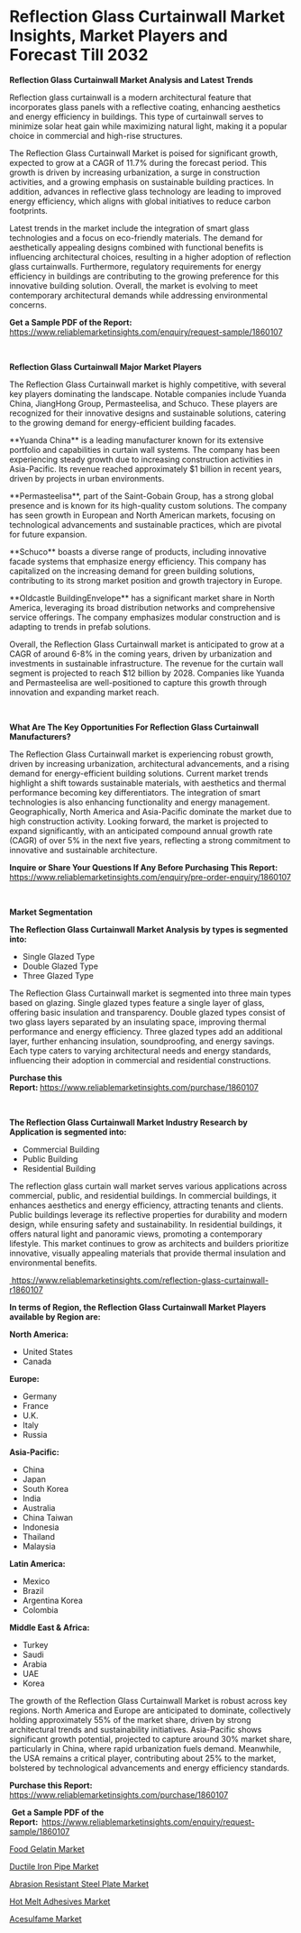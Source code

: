 <p><h1>Reflection Glass Curtainwall Market Insights, Market Players and Forecast Till 2032</h1></p><p><strong>Reflection Glass Curtainwall Market Analysis and Latest Trends</strong></p>
<p><p>Reflection glass curtainwall is a modern architectural feature that incorporates glass panels with a reflective coating, enhancing aesthetics and energy efficiency in buildings. This type of curtainwall serves to minimize solar heat gain while maximizing natural light, making it a popular choice in commercial and high-rise structures.</p><p>The Reflection Glass Curtainwall Market is poised for significant growth, expected to grow at a CAGR of 11.7% during the forecast period. This growth is driven by increasing urbanization, a surge in construction activities, and a growing emphasis on sustainable building practices. In addition, advances in reflective glass technology are leading to improved energy efficiency, which aligns with global initiatives to reduce carbon footprints.</p><p>Latest trends in the market include the integration of smart glass technologies and a focus on eco-friendly materials. The demand for aesthetically appealing designs combined with functional benefits is influencing architectural choices, resulting in a higher adoption of reflection glass curtainwalls. Furthermore, regulatory requirements for energy efficiency in buildings are contributing to the growing preference for this innovative building solution. Overall, the market is evolving to meet contemporary architectural demands while addressing environmental concerns.</p></p>
<p><strong>Get a Sample PDF of the Report:&nbsp;</strong> <a href="https://www.reliablemarketinsights.com/enquiry/request-sample/1860107?utm_campaign=2225&utm_medium=2&utm_source=Github&utm_content=ia&utm_term=30012025&utm_id=reflection-glass-curtainwall">https://www.reliablemarketinsights.com/enquiry/request-sample/1860107</a></p>
<p>&nbsp;</p>
<p><strong>Reflection Glass Curtainwall Major Market Players</strong></p>
<p><p>The Reflection Glass Curtainwall market is highly competitive, with several key players dominating the landscape. Notable companies include Yuanda China, JiangHong Group, Permasteelisa, and Schuco. These players are recognized for their innovative designs and sustainable solutions, catering to the growing demand for energy-efficient building facades.</p><p>**Yuanda China** is a leading manufacturer known for its extensive portfolio and capabilities in curtain wall systems. The company has been experiencing steady growth due to increasing construction activities in Asia-Pacific. Its revenue reached approximately $1 billion in recent years, driven by projects in urban environments.</p><p>**Permasteelisa**, part of the Saint-Gobain Group, has a strong global presence and is known for its high-quality custom solutions. The company has seen growth in European and North American markets, focusing on technological advancements and sustainable practices, which are pivotal for future expansion.</p><p>**Schuco** boasts a diverse range of products, including innovative facade systems that emphasize energy efficiency. This company has capitalized on the increasing demand for green building solutions, contributing to its strong market position and growth trajectory in Europe.</p><p>**Oldcastle BuildingEnvelope** has a significant market share in North America, leveraging its broad distribution networks and comprehensive service offerings. The company emphasizes modular construction and is adapting to trends in prefab solutions.</p><p>Overall, the Reflection Glass Curtainwall market is anticipated to grow at a CAGR of around 6-8% in the coming years, driven by urbanization and investments in sustainable infrastructure. The revenue for the curtain wall segment is projected to reach $12 billion by 2028. Companies like Yuanda and Permasteelisa are well-positioned to capture this growth through innovation and expanding market reach.</p></p>
<p>&nbsp;</p>
<p><strong>What Are The Key Opportunities For Reflection Glass Curtainwall Manufacturers?</strong></p>
<p><p>The Reflection Glass Curtainwall market is experiencing robust growth, driven by increasing urbanization, architectural advancements, and a rising demand for energy-efficient building solutions. Current market trends highlight a shift towards sustainable materials, with aesthetics and thermal performance becoming key differentiators. The integration of smart technologies is also enhancing functionality and energy management. Geographically, North America and Asia-Pacific dominate the market due to high construction activity. Looking forward, the market is projected to expand significantly, with an anticipated compound annual growth rate (CAGR) of over 5% in the next five years, reflecting a strong commitment to innovative and sustainable architecture.</p></p>
<p><strong>Inquire or Share Your Questions If Any Before Purchasing This Report:</strong> <a href="https://www.reliablemarketinsights.com/enquiry/pre-order-enquiry/1860107?utm_campaign=2225&utm_medium=2&utm_source=Github&utm_content=ia&utm_term=30012025&utm_id=reflection-glass-curtainwall">https://www.reliablemarketinsights.com/enquiry/pre-order-enquiry/1860107</a></p>
<p>&nbsp;</p>
<p><strong>Market Segmentation</strong></p>
<p><strong>The Reflection Glass Curtainwall Market Analysis by types is segmented into:</strong></p>
<p><ul><li>Single Glazed Type</li><li>Double Glazed Type</li><li>Three Glazed Type</li></ul></p>
<p><p>The Reflection Glass Curtainwall market is segmented into three main types based on glazing. Single glazed types feature a single layer of glass, offering basic insulation and transparency. Double glazed types consist of two glass layers separated by an insulating space, improving thermal performance and energy efficiency. Three glazed types add an additional layer, further enhancing insulation, soundproofing, and energy savings. Each type caters to varying architectural needs and energy standards, influencing their adoption in commercial and residential constructions.</p></p>
<p><strong>Purchase this Report:&nbsp;</strong><a href="https://www.reliablemarketinsights.com/purchase/1860107?utm_campaign=2225&utm_medium=2&utm_source=Github&utm_content=ia&utm_term=30012025&utm_id=reflection-glass-curtainwall">https://www.reliablemarketinsights.com/purchase/1860107</a></p>
<p>&nbsp;</p>
<p><strong>The Reflection Glass Curtainwall Market Industry Research by Application is segmented into:</strong></p>
<p><ul><li>Commercial Building</li><li>Public Building</li><li>Residential Building</li></ul></p>
<p><p>The reflection glass curtain wall market serves various applications across commercial, public, and residential buildings. In commercial buildings, it enhances aesthetics and energy efficiency, attracting tenants and clients. Public buildings leverage its reflective properties for durability and modern design, while ensuring safety and sustainability. In residential buildings, it offers natural light and panoramic views, promoting a contemporary lifestyle. This market continues to grow as architects and builders prioritize innovative, visually appealing materials that provide thermal insulation and environmental benefits.</p></p>
<p><a href="https://www.reliablemarketinsights.com/reflection-glass-curtainwall-r1860107?utm_campaign=2225&utm_medium=2&utm_source=Github&utm_content=ia&utm_term=30012025&utm_id=reflection-glass-curtainwall">&nbsp;https://www.reliablemarketinsights.com/reflection-glass-curtainwall-r1860107</a></p>
<p><strong>In terms of Region, the Reflection Glass Curtainwall Market Players available by Region are:</strong></p>
<p>
    <p> <strong> North America: </strong>
        <ul>
            <li>United States</li>
            <li>Canada</li>
        </ul>
        </p> 
    <p> <strong> Europe: </strong>
        <ul>
            <li>Germany</li>
            <li>France</li>
            <li>U.K.</li>
            <li>Italy</li>
            <li>Russia</li>
        </ul>
        </p> 
    <p> <strong> Asia-Pacific: </strong>
        <ul>
            <li>China</li>
            <li>Japan</li>
            <li>South Korea</li>
            <li>India</li>
            <li>Australia</li>
            <li>China Taiwan</li>
            <li>Indonesia</li>
            <li>Thailand</li>
            <li>Malaysia</li>
        </ul>
        </p> 
    <p> <strong> Latin America: </strong>
        <ul>
            <li>Mexico</li>
            <li>Brazil</li>
            <li>Argentina Korea</li>
            <li>Colombia</li>
        </ul>
        </p> 
    <p> <strong> Middle East & Africa: </strong>
        <ul>
            <li>Turkey</li>
            <li>Saudi</li>
            <li>Arabia</li>
            <li>UAE</li>
            <li>Korea</li>
        </ul>
    </p>
    </p>
<p><p>The growth of the Reflection Glass Curtainwall Market is robust across key regions. North America and Europe are anticipated to dominate, collectively holding approximately 55% of the market share, driven by strong architectural trends and sustainability initiatives. Asia-Pacific shows significant growth potential, projected to capture around 30% market share, particularly in China, where rapid urbanization fuels demand. Meanwhile, the USA remains a critical player, contributing about 25% to the market, bolstered by technological advancements and energy efficiency standards.</p></p>
<p><strong>Purchase this Report: </strong><a href="https://www.reliablemarketinsights.com/purchase/1860107?utm_campaign=2225&utm_medium=2&utm_source=Github&utm_content=ia&utm_term=30012025&utm_id=reflection-glass-curtainwall">https://www.reliablemarketinsights.com/purchase/1860107</a></p>
<p>&nbsp;<strong>Get a Sample PDF of the Report:&nbsp;&nbsp;</strong><a href="https://www.reliablemarketinsights.com/enquiry/request-sample/1860107?utm_campaign=2225&utm_medium=2&utm_source=Github&utm_content=ia&utm_term=30012025&utm_id=reflection-glass-curtainwall">https://www.reliablemarketinsights.com/enquiry/request-sample/1860107</a></p>
<p><strong></strong></p>
<p><p><a href="https://github.com/lvaill871987/Market-Research-Report-List-1/blob/main/food-gelatin-market.md?utm_campaign=2225&utm_medium=2&utm_source=Github&utm_content=ia&utm_term=30012025&utm_id=reflection-glass-curtainwall">Food Gelatin Market</a></p><p><a href="https://github.com/crosejeanetta00360/Market-Research-Report-List-1/blob/main/ductile-iron-pipe-market.md?utm_campaign=2225&utm_medium=2&utm_source=Github&utm_content=ia&utm_term=30012025&utm_id=reflection-glass-curtainwall">Ductile Iron Pipe Market</a></p><p><a href="https://github.com/tanekacalderon743/Market-Research-Report-List-1/blob/main/abrasion-resistant-steel-plate-market.md?utm_campaign=2225&utm_medium=2&utm_source=Github&utm_content=ia&utm_term=30012025&utm_id=reflection-glass-curtainwall">Abrasion Resistant Steel Plate Market</a></p><p><a href="https://github.com/klaassenmackenzie6/Market-Research-Report-List-1/blob/main/hot-melt-adhesives-market.md?utm_campaign=2225&utm_medium=2&utm_source=Github&utm_content=ia&utm_term=30012025&utm_id=reflection-glass-curtainwall">Hot Melt Adhesives Market</a></p><p><a href="https://github.com/ahamdyzabira4/Market-Research-Report-List-1/blob/main/acesulfame-market.md?utm_campaign=2225&utm_medium=2&utm_source=Github&utm_content=ia&utm_term=30012025&utm_id=reflection-glass-curtainwall">Acesulfame Market</a></p></p>
